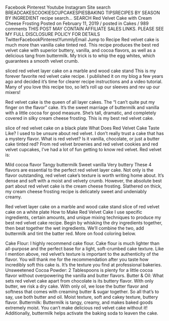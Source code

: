 
Facebook
Pinterest
Youtube
Instagram
Site search
BREADCAKESCOOKIESCUPCAKESPIESBAKING TIPSRECIPES
BY SEASON
BY INGREDIENT
recipe search...
SEARCH
Red Velvet Cake with Cream Cheese Frosting
Posted on February 11, 2019 / posted in Cakes / 989 comments
THIS POST MAY CONTAIN AFFILIATE SALES LINKS. PLEASE SEE MY FULL DISCLOSURE POLICY FOR DETAILS
TwitterFacebookPinterestYummlyEmail
Jump to Recipe
Red velvet cake is much more than vanilla cake tinted red. This recipe produces the best red velvet cake with superior buttery, vanilla, and cocoa flavors, as well as a delicious tang from buttermilk. My trick is to whip the egg whites, which guarantees a smooth velvet crumb.

sliced red velvet layer cake on a marble and wood cake stand
This is my forever favorite red velvet cake recipe. I published it on my blog a few years ago and decided it’s time for clearer recipe instructions and a video tutorial. Many of you love this recipe too, so let’s roll up our sleeves and rev up our mixers!

Red velvet cake is the queen of all layer cakes. The “I can’t quite put my finger on the flavor” cake. It’s the sweet marriage of buttermilk and vanilla with a little cocoa for good measure. She’s tall, dramatic, and completely covered in silky cream cheese frosting. This is my best red velvet cake.

slice of red velvet cake on a black plate
What Does Red Velvet Cake Taste Like?
I used to be unsure about red velvet. I don’t really trust a cake that has a mystery flavor. What is red velvet? Is it vanilla, chocolate, or just a butter cake tinted red? From red velvet brownies and red velvet cookies and red velvet cupcakes, I’ve had a lot of fun getting to know red velvet. Red velvet is:

Mild cocoa flavor
Tangy buttermilk
Sweet vanilla
Very buttery
These 4 flavors are essential to the perfect red velvet layer cake. Not only is the flavor outstanding, red velvet cake’s texture is worth writing home about. It’s dense and soft with a moist and velvety crumb. However, the absolute best part about red velvet cake is the cream cheese frosting. Slathered on thick, my cream cheese frosting recipe is delicately sweet and undeniably creamy.

Red velvet layer cake on a marble and wood cake stand
slice of red velvet cake on a white plate
How to Make Red Velvet Cake
I use specific ingredients, certain amounts, and unique mixing techniques to produce my best red velvet cake recipe. Begin by whisking the dry ingredients together, then beat together the wet ingredients. We’ll combine the two, add buttermilk and tint the batter red. More on food coloring below.

Cake Flour: I highly recommend cake flour. Cake flour is much lighter than all-purpose and the perfect base for a light, soft-crumbed cake texture. Like I mention above, red velvet’s texture is important to the authenticity of the flavor. You will thank me for the recommendation after you taste how incredibly soft this cake is. It’s the texture you find at professional bakeries.
Unsweetened Cocoa Powder: 2 Tablespoons is plenty for a little cocoa flavor without overpowering the vanilla and butter flavors.
Butter & Oil: What sets red velvet cake apart from chocolate is its buttery flavor. With only butter, we risk a dry cake. With only oil, we lose the butter flavor and softness that comes with creaming butter & sugar together. So all that’s to say, use both butter and oil. Moist texture, soft and cakey texture, buttery flavor.
Buttermilk: Buttermilk is tangy, creamy, and makes baked goods extremely moist. You can’t make delicious red velvet cake without it! Additionally, buttermilk helps activate the baking soda to leaven the cake.